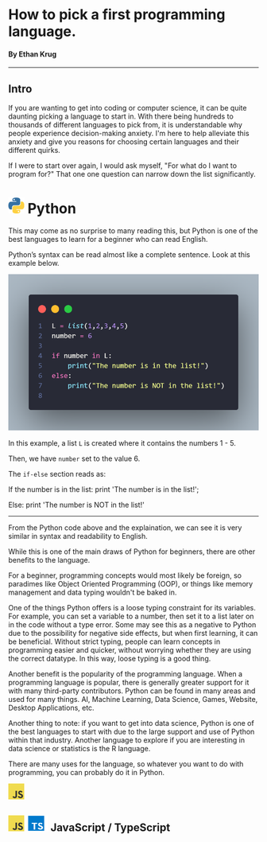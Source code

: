 # How to pick a first programming language.

#### By Ethan Krug
---

## Intro

If you are wanting to get into coding or computer science, it can be quite daunting picking a language to start in. With there being hundreds to thousands of different languages to pick from, it is understandable why people experience decision-making anxiety. I'm here to help alleviate this anxiety and give you reasons for choosing certain languages and their different quirks.

If I were to start over again, I would ask myself, "For what do I want to program for?" That one one question can narrow down the list significantly.

# <img src="https://github.com/GurkNathe/Personal/blob/main/articles/media/py-logo.png?raw=true" width="32" height="32"> Python

This may come as no surprise to many reading this, but Python is one of the best languages to learn for a beginner who can read English. 

Python’s syntax can be read almost like a complete sentence. Look at this example below.

![Python Example](https://github.com/GurkNathe/Personal/blob/main/articles/media/first-lang-py.png?raw=true)

In this example, a list `L` is created where it contains the numbers 1 - 5.

Then, we have `number` set to the value 6. 

The `if-else` section reads as:

If the number is in the list: print 'The number is in the list!';

Else: print 'The number is NOT in the list!'

---

From the Python code above and the explaination, we can see it is very similar in syntax and readability to English.

While this is one of the main draws of Python for beginners, there are other benefits to the language.

For a beginner, programming concepts would most likely be foreign, so paradimes like Object Oriented Programming (OOP), or things like memory management and data typing wouldn't be baked in. 

One of the things Python offers is a loose typing constraint for its variables. For example, you can set a variable to a number, then set it to a list later on in the code without a type error. Some may see this as a negative to Python due to the possibility for negative side effects, but when first learning, it can be beneficial. Without strict typing, people can learn concepts in programming easier and quicker, without worrying whether they are using the correct datatype. In this way, loose typing is a good thing.

Another benefit is the popularity of the programming language. When a programming language is popular, there is generally greater support for it with many third-party contributors. Python can be found in many areas and used for many things. AI, Machine Learning, Data Science, Games, Website, Desktop Applications, etc. 

Another thing to note: if you want to get into data science, Python is one of the best languages to start with due to the large support and use of Python within that industry. Another language to explore if you are interesting in data science or statistics is the R language.

There are many uses for the language, so whatever you want to do with programming, you can probably do it in Python.

<img src="https://github.com/GurkNathe/Personal/blob/main/articles/media/JavaScript-logo.png?raw=true" width="32" height="32">

## <img src="https://github.com/GurkNathe/Personal/blob/main/articles/media/JavaScript-logo.png?raw=true" width="32" height="32"><img src="https://github.com/GurkNathe/Personal/blob/main/articles/media/typescript-logo.png?raw=true" width="48" height="32"> JavaScript / TypeScript

